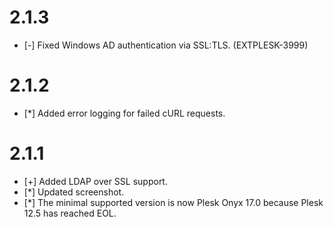 # 2.1.3

* [-] Fixed Windows AD authentication via SSL:TLS. (EXTPLESK-3999)

# 2.1.2

* [*] Added error logging for failed cURL requests.

# 2.1.1

* [+] Added LDAP over SSL support.
* [*] Updated screenshot.
* [*] The minimal supported version is now Plesk Onyx 17.0 because Plesk 12.5 has reached EOL.
